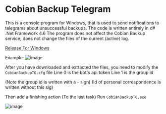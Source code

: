 # Cobian Backup Telegram

This is a console program for Windows, that is used to send notifications to telegrams about unsuccessful backups.
The code is written entirely in c# .Net Framework 4.6
The program does not affect the Cobian Backup service, does not change the files of the current (active) log.

[Release For Windows](https://github.com/e-gaydarzhi-2077/Cobian_Backup_Telegram/releases/tag/v1.0)

Example:
![image](https://user-images.githubusercontent.com/107859162/190390771-3025e227-589b-4b5d-853a-3af6be55adce.png)


After you have downloaded and extracted the files, you need to modify the ```CobianBackupTG.cfg``` file
Line 0 is the bot's api token
Line 1 is the group id

(Note the group id is written with a - sign)
(Id of personal correspondence is written without this sig)

Then add a finishing action (To the last task)
Run ```CobianBackupTG.exe```

![image](https://user-images.githubusercontent.com/107859162/190393595-72d7baab-d8b2-4c62-98dd-44d180870008.png)
